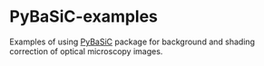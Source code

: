# PyBaSiC-examples

Examples of using [PyBaSiC](https://github.com/peng-lab/PyBaSiC) package for background and shading correction of optical microscopy images.
